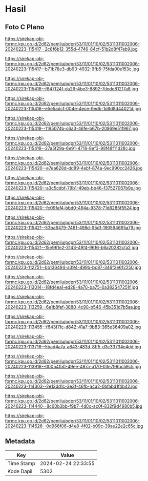 # Hasil

## Foto C Plano

https://sirekap-obj-formc.kpu.go.id/2d62/pemilu/pdpr/53/11/01/10/02/5311011002006-20240223-115417--2c8f6b12-355d-4746-84cf-51b2d8f47eb9.jpg

https://sirekap-obj-formc.kpu.go.id/2d62/pemilu/pdpr/53/11/01/10/02/5311011002006-20240223-115417--b71b78e3-db90-4932-9fb5-75fda00e153c.jpg

https://sirekap-obj-formc.kpu.go.id/2d62/pemilu/pdpr/53/11/01/10/02/5311011002006-20240223-115418--f647f24f-da26-4be3-8892-7dede81217a8.jpg

https://sirekap-obj-formc.kpu.go.id/2d62/pemilu/pdpr/53/11/01/10/02/5311011002006-20240223-115418--e5e5adcf-004e-4ece-9edb-1d8d8d44021d.jpg

https://sirekap-obj-formc.kpu.go.id/2d62/pemilu/pdpr/53/11/01/10/02/5311011002006-20240223-115419--1195074b-c6a3-46fe-b67b-20969e51f967.jpg

https://sirekap-obj-formc.kpu.go.id/2d62/pemilu/pdpr/53/11/01/10/02/5311011002006-20240223-115419--27a5f29a-6e91-4716-8ef3-98f48f11d28c.jpg

https://sirekap-obj-formc.kpu.go.id/2d62/pemilu/pdpr/53/11/01/10/02/5311011002006-20240223-115420--e7ea628d-dd89-4ebf-874a-9ec990cc2426.jpg

https://sirekap-obj-formc.kpu.go.id/2d62/pemilu/pdpr/53/11/01/10/02/5311011002006-20240223-115420--a3c5cdbf-79b1-49eb-bb46-f37527067b9e.jpg

https://sirekap-obj-formc.kpu.go.id/2d62/pemilu/pdpr/53/11/01/10/02/5311011002006-20240223-115420--fc09faf4-bbd0-494a-9378-71d8285f5524.jpg

https://sirekap-obj-formc.kpu.go.id/2d62/pemilu/pdpr/53/11/01/10/02/5311011002006-20240223-115421--53ba6479-7461-498d-95df-190564695a79.jpg

https://sirekap-obj-formc.kpu.go.id/2d62/pemilu/pdpr/53/11/01/10/02/5311011002006-20240223-115421--15e961e2-3143-49f4-96f6-b6a20282cfa2.jpg

https://sirekap-obj-formc.kpu.go.id/2d62/pemilu/pdpr/53/11/01/10/02/5311011002006-20240223-112751--bb136494-a394-499b-bc87-346f2e6f2250.jpg

https://sirekap-obj-formc.kpu.go.id/2d62/pemilu/pdpr/53/11/01/10/02/5311011002006-20240223-113014--18fd4ea1-ed28-4a70-ba75-0a382547251f.jpg

https://sirekap-obj-formc.kpu.go.id/2d62/pemilu/pdpr/53/11/01/10/02/5311011002006-20240223-113259--6e1b8fef-3880-4c90-b546-45b351d7b5aa.jpg

https://sirekap-obj-formc.kpu.go.id/2d62/pemilu/pdpr/53/11/01/10/02/5311011002006-20240223-113455--f643f7fc-d842-41a7-9b83-365e36409a02.jpg

https://sirekap-obj-formc.kpu.go.id/2d62/pemilu/pdpr/53/11/01/10/02/5311011002006-20240223-113716--5bad4a7a-a843-483d-8ff5-d3c33734e4dd.jpg

https://sirekap-obj-formc.kpu.go.id/2d62/pemilu/pdpr/53/11/01/10/02/5311011002006-20240223-113918--00054fb0-49ee-497a-a170-03e799bc59c5.jpg

https://sirekap-obj-formc.kpu.go.id/2d62/pemilu/pdpr/53/11/01/10/02/5311011002006-20240223-114303--2e13dd1c-3e3f-46fb-a4a2-0bfabd1f4b42.jpg

https://sirekap-obj-formc.kpu.go.id/2d62/pemilu/pdpr/53/11/01/10/02/5311011002006-20240223-114440--8c60b3bb-f9b7-4d0c-ac0f-832f9d4980b5.jpg

https://sirekap-obj-formc.kpu.go.id/2d62/pemilu/pdpr/53/11/01/10/02/5311011002006-20240223-114626--0d966f06-d4e8-4f02-b09c-39ae22e2c65c.jpg


## Metadata

| Key        | Value               |
| ---------- | ------------------- |
| Time Stamp | 2024-02-24 22:33:55 |
| Kode Dapil | 5302                |



